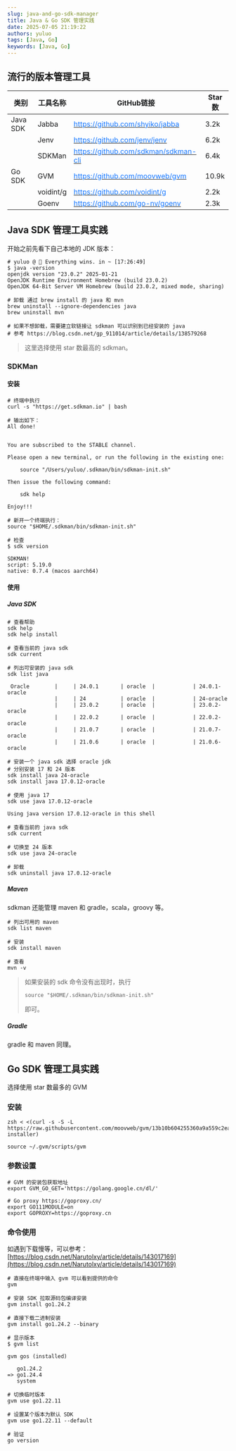 ```yaml
---
slug: java-and-go-sdk-manager
title: Java & Go SDK 管理实践
date: 2025-07-05 21:19:22
authors: yuluo
tags: [Java, Go]
keywords: [Java, Go]
---
```


<!-- truncate -->


## 流行的版本管理工具
| <font style="color:rgb(27, 28, 29);">类别</font> | <font style="color:rgb(27, 28, 29);">工具名称</font> | <font style="color:rgb(27, 28, 29);">GitHub链接</font> | <font style="color:rgb(27, 28, 29);">Star数</font> |
| --- | --- | --- | --- |
| <font style="color:rgb(27, 28, 29);">Java SDK</font> | <font style="color:rgb(27, 28, 29);">Jabba</font> | [<font style="color:rgb(22, 119, 255);">https://github.com/shyiko/jabba</font>](https://github.com/shyiko/jabba) | <font style="color:rgb(27, 28, 29);">3.2k</font> |
| <font style="color:rgb(27, 28, 29);"></font> | <font style="color:rgb(27, 28, 29);">Jenv</font> | [<font style="color:rgb(22, 119, 255);">https://github.com/jenv/jenv</font>](https://github.com/jenv/jenv) | <font style="color:rgb(27, 28, 29);">6.2k</font> |
| <font style="color:rgb(27, 28, 29);"></font> | <font style="color:rgb(27, 28, 29);">SDKMan</font> | [<font style="color:rgb(22, 119, 255);">https://github.com/sdkman/sdkman-cli</font>](https://github.com/sdkman/sdkman-cli) | <font style="color:rgb(27, 28, 29);">6.4k</font> |
| <font style="color:rgb(27, 28, 29);">Go SDK</font> | <font style="color:rgb(27, 28, 29);">GVM</font> | [<font style="color:rgb(22, 119, 255);">https://github.com/moovweb/gvm</font>](https://github.com/moovweb/gvm) | <font style="color:rgb(27, 28, 29);">10.9k</font> |
| <font style="color:rgb(27, 28, 29);"></font> | <font style="color:rgb(27, 28, 29);">voidint/g</font> | [<font style="color:rgb(22, 119, 255);">https://github.com/voidint/g</font>](https://github.com/voidint/g) | <font style="color:rgb(27, 28, 29);">2.2k</font> |
| <font style="color:rgb(27, 28, 29);"></font> | <font style="color:rgb(27, 28, 29);">Goenv</font> | [<font style="color:rgb(22, 119, 255);">https://github.com/go-nv/goenv</font>](https://github.com/go-nv/goenv) | <font style="color:rgb(27, 28, 29);">2.3k</font> |


## <font style="color:rgb(27, 28, 29);">Java SDK 管理工具实践</font>

开始之前先看下自己本地的 JDK 版本：

```shell
# yuluo @ 💯 Everything wins. in ~ [17:26:49]
$ java -version
openjdk version "23.0.2" 2025-01-21
OpenJDK Runtime Environment Homebrew (build 23.0.2)
OpenJDK 64-Bit Server VM Homebrew (build 23.0.2, mixed mode, sharing)

# 卸载 通过 brew install 的 java 和 mvn
brew uninstall --ignore-dependencies java
brew uninstall mvn

# 如果不想卸载，需要建立软链接让 sdkman 可以识别到已经安装的 java
# 参考 https://blog.csdn.net/gp_911014/article/details/138579268
```

> 这里选择使用 star 数最高的 sdkman。
>

### SDKMan 
#### 安装
```shell
# 终端中执行
curl -s "https://get.sdkman.io" | bash

# 输出如下：
All done!


You are subscribed to the STABLE channel.

Please open a new terminal, or run the following in the existing one:

    source "/Users/yuluo/.sdkman/bin/sdkman-init.sh"

Then issue the following command:

    sdk help

Enjoy!!!

# 新开一个终端执行：
source "$HOME/.sdkman/bin/sdkman-init.sh"

# 检查
$ sdk version

SDKMAN!
script: 5.19.0
native: 0.7.4 (macos aarch64)
```

#### 使用
##### Java SDK
```shell
# 查看帮助
sdk help
sdk help install

# 查看当前的 java sdk
sdk current

# 列出可安装的 java sdk
sdk list java

 Oracle        |     | 24.0.1       | oracle  |            | 24.0.1-oracle
               |     | 24           | oracle  |            | 24-oracle
               |     | 23.0.2       | oracle  |            | 23.0.2-oracle
               |     | 22.0.2       | oracle  |            | 22.0.2-oracle
               |     | 21.0.7       | oracle  |            | 21.0.7-oracle
               |     | 21.0.6       | oracle  |            | 21.0.6-oracle

# 安装一个 java sdk 选择 oracle jdk
# 分别安装 17 和 24 版本
sdk install java 24-oracle
sdk install java 17.0.12-oracle

# 使用 java 17
sdk use java 17.0.12-oracle

Using java version 17.0.12-oracle in this shell

# 查看当前的 java sdk
sdk current

# 切换至 24 版本
sdk use java 24-oracle

# 卸载
sdk uninstall java 17.0.12-oracle
```

##### Maven
sdkman 还能管理 maven 和 gradle，scala，groovy 等。

```shell
# 列出可用的 maven
sdk list maven

# 安装
sdk install maven

# 查看
mvn -v
```

> 如果安装的 sdk 命令没有出现时，执行 
>
> `source "$HOME/.sdkman/bin/sdkman-init.sh"`
>
> 即可。
>

##### Gradle
gradle 和 maven 同理。

## Go SDK 管理工具实践
选择使用 star 数最多的 <font style="color:rgb(27, 28, 29);">GVM</font>

### <font style="color:rgb(27, 28, 29);">安装</font>
```shell
zsh < <(curl -s -S -L https://raw.githubusercontent.com/moovweb/gvm/13b10b604255360a9a559c2ea23ba42e75cb536e/binscripts/gvm-installer)

source ~/.gvm/scripts/gvm
```

### 参数设置
```shell
# GVM 的安装包获取地址
export GVM_GO_GET='https://golang.google.cn/dl/'

# Go proxy https://goproxy.cn/
export GO111MODULE=on
export GOPROXY=https://goproxy.cn
```

### 命令使用
如遇到下载慢等，可以参考：[https://blog.csdn.net/Narutolxy/article/details/143017169](https://blog.csdn.net/Narutolxy/article/details/143017169)

```plain
# 直接在终端中输入 gvm 可以看到提供的命令
gvm

# 安装 SDK 拉取源码包编译安装
gvm install go1.24.2

# 直接下载二进制安装
gvm install go1.24.2 --binary

# 显示版本
$ gvm list

gvm gos (installed)

   go1.24.2
=> go1.24.4
   system

# 切换临时版本
gvm use go1.22.11

# 设置某个版本为默认 SDK
gvm use go1.22.11 --default

# 验证
go version
```
